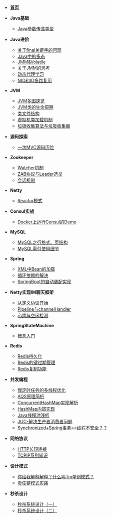 * [**首页**](/)
* **Java基础**
    * [Java参数传递类型](/Java基础/Java参数传递类型)
* **Java进阶**
    * [关于final关键字的问题](/Java进阶/final关键字)
    * [Java中的多态](/Java进阶/Java中的多态)
    * [JMM&Volatile](/Java进阶/JMMandVolatile)
    * [关于JMM的思考](/Java进阶/关于JMM的思考)
    * [动态代理学习](/Java进阶/动态代理学习)
    * [NIO和IO多路复用](/Java进阶/NIO和IO多路复用)
* **JVM**
    * [JVM多图速览](/JVM/JVM多图速览)    
    * [JVM类的生命周期](/JVM/类的生命周期)
    * [类文件结构](/JVM/类文件结构)
    * [虚拟机类加载机制](/JVM/虚拟机类加载机制)
    * [垃圾收集算法与垃圾收集器](/JVM/垃圾收集算法与垃圾收集器)
* **源码探索**
    * [一次MVC源码历险](/源码探索/一次SpringMVC源码探险)
* **Zookeeper**
    * [Watcher机制](/Zookeeper/Zookeeper-Watcher机制) 
    * [ZAB协议与Leader选举](/Zookeeper/Zookeeper-ZAB协议与Leader选举)
    * [会话机制](/Zookeeper/Zookeeper的会话机制)
* **Netty**
    * [Reactor模式](/Netty/Reactor线程模型)    
* **Consul实战**
    * [Docker上运行Consul的Demo](/Consul实战/Docker上运行Consul的Demo)
* **MySQL**
  * [MySQL之行格式、页结构](/MySQL/MySQL之行格式、页结构)
  * [MySQL索引使用细节](/MySQL/MySQL索引使用细节)
* **Spring**
  * [XML中Bean的加载](/Spring/XML中Bean的加载)  
  * [循环依赖的解决](/Spring/循环依赖的解决)
  * [SpringBoot的自动装配实现](/Spring/SpringBoot的自动装配实现)
* **Netty实现IM聊天框架**
  * [从定义协议开始](/Netty实现IM聊天框架/从定义协议开始)
  * [Pipeline与channelHandler](/Netty实现IM聊天框架/Pipeline与channelHandler)
  * [心跳与空闲检测](/Netty实现IM聊天框架/心跳与空闲检测)
* **SpringStateMachine**
  * [概念入门](/SpringStateMachine/SpringStateMachine概念入门)
* **Redis**
    * [Redis持久化](/Redis/Redis持久化)
    * [Redis的键过期管理](/Redis/Redis的键过期管理)
    * [Redis复制功能](/Redis/Redis复制功能)
* **并发编程**
    * [慢定时任务的多线程优化](/并发编程/慢定时任务的多线程优化)
    * [AQS原理简析](/并发编程/AQS原理)
    * [ConcurrentHashMap实现解析](/并发编程/ConcurrentHashMap实现解析)
    * [HashMap内部实现](/并发编程/HashMap内部实现)
    * [Java线程池浅析](/并发编程/Java线程池浅析)
    * [JUC-解决生产者消费者问题](/并发编程/JUC-解决生产者消费者问题)
    * [Synchronized+Spring事务==线程不安全？？](/并发编程/Synchronized+Spring事务==线程不安全？？)
* **网络协议**
    * [HTTP长短连接](/网络协议/HTTP长连接短链接)
    * [TCPIP系列知识](/网络协议/TCPIP系列知识)
* **设计模式**

    * [你给我解释解释？什么叫Tm单例模式？](/设计模式/你给我解释解释？什么叫Tm单例模式？)
    * [责任链模式实践](/设计模式/责任链模式实践)
* **秒杀设计**
    * [秒杀系统设计（一）](/秒杀设计/秒杀专题-系统的设计（一）)
    * [秒杀系统设计（二）](/秒杀设计/秒杀专题-系统设计细节（二）)